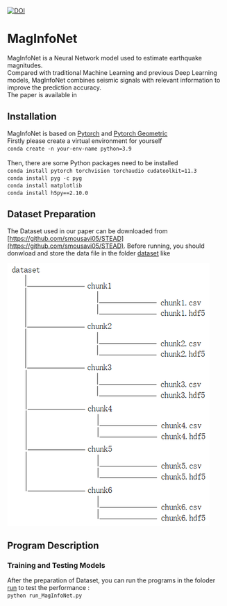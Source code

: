 [![DOI](https://zenodo.org/badge/DOI/10.5281/zenodo.7199231.svg)](https://doi.org/10.5281/zenodo.7199231)
# MagInfoNet
MagInfoNet is a Neural Network model used to estimate earthquake magnitudes. <br>
Compared with traditional Machine Learning and previous Deep Learning models, MagInfoNet combines seismic signals with relevant information to improve the prediction accuracy. <br>
The paper is available in 

## Installation
MagInfoNet is based on [Pytorch](https://pytorch.org/docs/stable/index.html) and [Pytorch Geometric](https://pytorch-geometric.readthedocs.io/en/latest/index.html)<br>
Firstly please create a virtual environment for yourself<br>
`conda create -n your-env-name python=3.9`<br><br>
Then, there are some Python packages need to be installed<br>
`conda install pytorch torchvision torchaudio cudatoolkit=11.3`<br>
`conda install pyg -c pyg`<br>
`conda install matplotlib`<br>
`conda install h5py==2.10.0`<br>

## Dataset Preparation
The Dataset used in our paper can be downloaded from [https://github.com/smousavi05/STEAD](https://github.com/smousavi05/STEAD). Before running, you should donwload and  store the data file in the folder [dataset](https://github.com/czw1296924847/MagInfoNet/tree/main/dataset) like<br>

![image](https://github.com/czw1296924847/MagInfoNet/blob/main/dataset_structure.png)

## Program Description
### Training and Testing Models
After the preparation of Dataset, you can run the programs in the foloder [run](https://github.com/czw1296924847/MagInfoNet/tree/main/run) to test the performance : <br>
`python run_MagInfoNet.py`

<!---
### Anti-Interfernce
You can testing the anti-interfernce abilities of these models by using:<br>
`python anti_interference.py`

### Explain layers
You can compare the role of RM by using:<br>
`python load_to_extract.py`

### Plotting Images
Aftering training and testing steps, you can plot the results in different ways as follows in the folder [](): <br>
`python plot_result.py`: the distribution of magnitudes; the true magnitudes and the predicted magnitudes on the plane map;
-->
